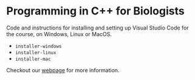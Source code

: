 # Programming in C++ for Biologists

Code and instructions for installing and setting up Visual Studio Code for the course, on Windows, Linux or MacOS.

- `installer-windows`
- `installer-linux` 
- `installer-mac` 

Checkout our [webpage](https://rugtres.github.io/programming4biologists/) for more information.
